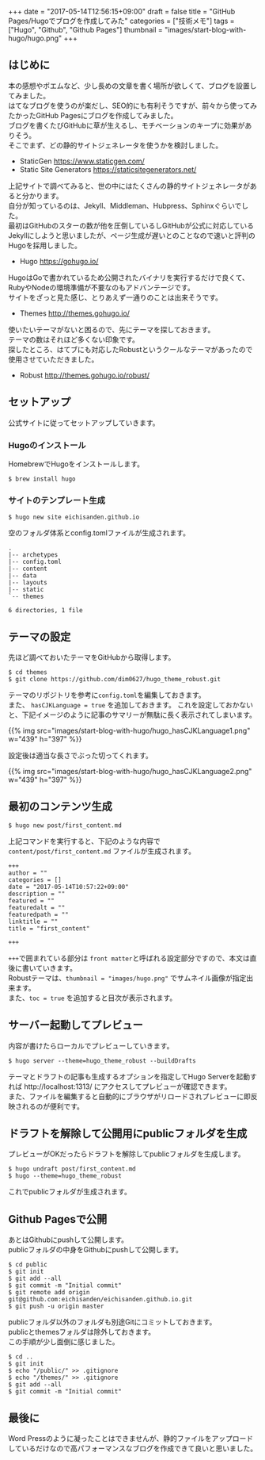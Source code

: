 +++
date = "2017-05-14T12:56:15+09:00"
draft = false
title = "GitHub Pages/Hugoでブログを作成してみた"
categories = ["技術メモ"]
tags = ["Hugo", "Github", "Github Pages"]
thumbnail = "images/start-blog-with-hugo/hugo.png"
+++

## はじめに

本の感想やポエムなど、少し長めの文章を書く場所が欲しくて、ブログを設置してみました。  
はてなブログを使うのが楽だし、SEO的にも有利そうですが、前々から使ってみたかったGitHub Pagesにブログを作成してみました。  
ブログを書くたびGitHubに草が生えるし、モチベーションのキープに効果がありそう。  
そこでまず、どの静的サイトジェネレータを使うかを検討しました。

- StaticGen https://www.staticgen.com/
- Static Site Generators https://staticsitegenerators.net/

上記サイトで調べてみると、世の中にはたくさんの静的サイトジェネレータがあると分かります。  
自分が知っているのは、Jekyll、Middleman、Hubpress、Sphinxぐらいでした。  
最初はGitHubのスターの数が他を圧倒しているしGitHubが公式に対応しているJekyllにしようと思いましたが、ページ生成が遅いとのことなので速いと評判のHugoを採用しました。

- Hugo https://gohugo.io/

HugoはGoで書かれているため公開されたバイナリを実行するだけで良くて、RubyやNodeの環境準備が不要なのもアドバンテージです。  
サイトをざっと見た感じ、とりあえず一通りのことは出来そうです。

- Themes http://themes.gohugo.io/

使いたいテーマがないと困るので、先にテーマを探しておきます。  
テーマの数はそれほど多くない印象です。  
探したところ、はてブにも対応したRobustというクールなテーマがあったので使用させていただきました。

- Robust http://themes.gohugo.io/robust/

## セットアップ

公式サイトに従ってセットアップしていきます。

### Hugoのインストール

HomebrewでHugoをインストールします。

```
$ brew install hugo
```

### サイトのテンプレート生成

```
$ hugo new site eichisanden.github.io
```

空のフォルダ体系とconfig.tomlファイルが生成されます。

```
.
|-- archetypes
|-- config.toml
|-- content
|-- data
|-- layouts
|-- static
`-- themes

6 directories, 1 file
```

## テーマの設定

先ほど調べておいたテーマをGitHubから取得します。

```
$ cd themes
$ git clone https://github.com/dim0627/hugo_theme_robust.git
```

テーマのリポジトリを参考に`config.toml`を編集しておきます。  
また、 `hasCJKLanguage = true` を追加しておきます。
これを設定しておかないと、下記イメージのように記事のサマリーが無駄に長く表示されてしまいます。

{{% img src="images/start-blog-with-hugo/hugo_hasCJKLanguage1.png" w="439" h="397" %}}

設定後は適当な長さでぶった切ってくれます。

{{% img src="images/start-blog-with-hugo/hugo_hasCJKLanguage2.png" w="439" h="397" %}}

## 最初のコンテンツ生成

```
$ hugo new post/first_content.md
```

上記コマンドを実行すると、下記のような内容で `content/post/first_content.md` ファイルが生成されます。

```
+++
author = ""
categories = []
date = "2017-05-14T10:57:22+09:00"
description = ""
featured = ""
featuredalt = ""
featuredpath = ""
linktitle = ""
title = "first_content"

+++
```

`+++`で囲まれている部分は `front matter`と呼ばれる設定部分ですので、本文は直後に書いていきます。  
Robustテーマは、`thumbnail = "images/hugo.png"` でサムネイル画像が指定出来ます。  
また、`toc = true` を追加すると目次が表示されます。

## サーバー起動してプレビュー

内容が書けたらローカルでプレビューしていきます。

```
$ hugo server --theme=hugo_theme_robust --buildDrafts
```

テーマとドラフトの記事も生成するオプションを指定してHugo Serverを起動すれば http://localhost:1313/ にアクセスしてプレビューが確認できます。  
また、ファイルを編集すると自動的にブラウザがリロードされプレビューに即反映されるのが便利です。

## ドラフトを解除して公開用にpublicフォルダを生成

プレビューがOKだったらドラフトを解除してpublicフォルダを生成します。

```
$ hugo undraft post/first_content.md
$ hugo --theme=hugo_theme_robust
```

これでpublicフォルダが生成されます。

## Github Pagesで公開

あとはGithubにpushして公開します。  
publicフォルダの中身をGithubにpushして公開します。

```
$ cd public
$ git init
$ git add --all
$ git commit -m "Initial commit"
$ git remote add origin git@github.com:eichisanden/eichisanden.github.io.git 
$ git push -u origin master
```

publicフォルダ以外のフォルダも別途Gitにコミットしておきます。  
publicとthemesフォルダは除外しておきます。  
この手順が少し面倒に感じました。

```
$ cd ..
$ git init
$ echo "/public/" >> .gitignore
$ echo "/themes/" >> .gitignore
$ git add --all
$ git commit -m "Initial commit"
```

## 最後に

Word Pressのように凝ったことはできませんが、静的ファイルをアップロードしているだけなので高パフォーマンスなブログを作成できて良いと思いました。
